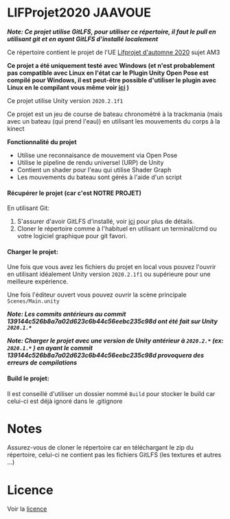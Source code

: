 # LIFProjet2020 JAAVOUE
**_Note: Ce projet utilise GitLFS, pour utiliser ce répertoire, il faut le pull en utilisant git et en ayant GitLFS d'installé localement_**

Ce répertoire contient le projet de l'UE [Lifprojet d'automne 2020](https://cazabetremy.fr/wiki/doku.php?id=projet:presentation) sujet AM3 

**Ce projet a été uniquement testé avec Windows (et n'est probablement pas compatible avec Linux en l'état car le Plugin Unity Open Pose est compilé pour Windows, il est peut-être possible d'utiliser le plugin avec Linux en le compilant vous même voir [ici](https://github.com/CMU-Perceptual-Computing-Lab/openpose_unity_plugin/blob/master/doc/installation.md#advanced-options) )**

Ce projet utilise Unity version `2020.2.1f1`

Ce projet est un jeu de course de bateau chronométré à la trackmania (mais avec un bateau (qui prend l'eau)) en utilisant les mouvements du corps à la kinect 


**Fonctionnalité du projet**
  * Utilise une reconnaisance de mouvement via Open Pose
  * Utilise le pipeline de rendu universel (URP) de Unity 
  * Contient un shader pour l'eau qui utilise Shader Graph
  * Les mouvements du bateau sont gérés à l'aide d'un script

#### Récupérer le projet (car c'est NOTRE PROJET)
En utilisant Git:
  1. S'assurer d'avoir GitLFS d'installé, voir [ici](https://git-lfs.github.com) pour plus de détails.
  2. Cloner le répertoire comme à l'habituel en utilisant un terminal/cmd ou votre logiciel graphique pour git favori.

#### Charger le projet:
Une fois que vous avez les fichiers du projet en local vous pouvez l'ouvrir en utilisant idéalement Unity version `2020.2.1f1` ou supérieure pour une meilleure expérience.

Une fois l'éditeur ouvert vous pouvez ouvrir la scène principale `Scenes/Main.unity`

**_Note: Les commits antérieurs au commit 139144c526b8a7a02d623c6b44c56eebc235c98d ont été fait sur Unity `2020.1.*`_**

**_Note: Charger le projet avec une version de Unity antérieur à `2020.2.*` (ex: `2020.1.*` ) en ayant le commit 139144c526b8a7a02d623c6b44c56eebc235c98d provoquera des erreurs de compilations_**

#### Build le projet:
Il est conseillé d'utiliser un dossier nommé `Build` pour stocker le build car celui-ci est déjà ignoré dans le .gitignore


# Notes

Assurez-vous de cloner le répertoire car en téléchargant le zip du répertoire, celui-ci ne contient pas les fichiers GitLFS (les textures et autres ...)   

# Licence 
Voir la [licence](LICENSE) 